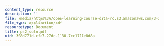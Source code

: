```yaml
---
content_type: resource
description: ''
file: /media/https%3A/open-learning-course-data-rc.s3.amazonaws.com/3-35-fracture-and-fatigue-fall-2003/308d771dcfc727dc11307cc1717e8d8a_ps2_soln.pdf
file_type: application/pdf
resourcetype: Document
title: ps2_soln.pdf
uid: 308d771d-cfc7-27dc-1130-7cc1717e8d8a
---
```

